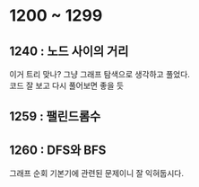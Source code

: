 # 1200 ~ 1299


## 1240 : 노드 사이의 거리
이거 트리 맞나? 그냥 그래프 탐색으로 생각하고 풀었다.  
코드 잘 보고 다시 풀어보면 좋을 듯

## 1259 : 팰린드롬수

## 1260 : DFS와 BFS
그래프 순회 기본기에 관련된 문제이니 잘 익혀둡시다.
